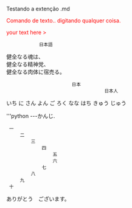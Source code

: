 Testando a extenção .md 

<span style="color: red;">Comando de texto.. digitando qualquer coisa.<br></span>

<span style="color:red;">your text here > </span>

                日本語
健全なる魂は、<br>健全なる精神党、<br>健全なる肉体に宿売る。<br>

                            日本
                                        日本人

いち
に
さん
よん
ご
ろく
なな
はち
きゅう
じゅう <br>

'''python 
---かんじ. 

              
     一
         二
             三 
                 四
                     五
                     六
                 七
             八
         九
     十
ありがとう　ございます。